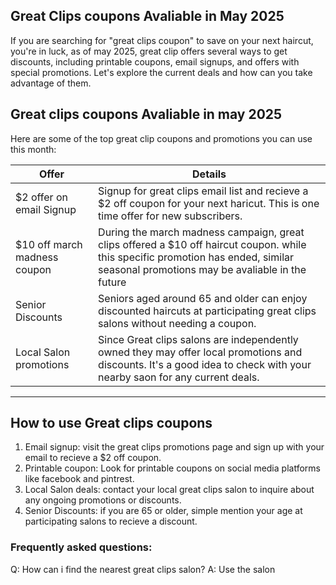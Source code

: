 ## Great Clips coupons Avaliable in May 2025 

If you are searching for "great clips coupon" to save on your next haircut, you're in luck, as of may 2025, great clip offers several
ways to get discounts, including printable coupons, email signups, and offers with special promotions. Let's explore the current deals 
and how can you take advantage of them.

## Great clips coupons Avaliable in may 2025 

Here are some of the top great clip coupons and promotions you can use this month:

| Offer | Details |
| ---- | -------- |
| $2 offer on email Signup | Signup for great clips email list and recieve a $2 off coupon for your next haricut. This is one time offer for new subscribers. |
| $10 off march madness coupon | During the march madness campaign, great clips offered a $10 off haircut coupon. while this specific promotion has ended, similar seasonal promotions may be avaliable in the future |
| Senior Discounts | Seniors aged around 65 and older can enjoy discounted haircuts at participating great clips salons without needing a coupon. |
| Local Salon promotions | Since Great clips salons are  independently owned they may offer local promotions and discounts. It's a good idea to check with your nearby saon for any current deals.

-----

## How to use Great clips coupons 

1. Email signup: visit the great clips promotions page and sign up with your email to recieve a $2 off coupon.
2. Printable coupon: Look for printable coupons on social media platforms like facebook and pintrest.
3. Local Salon deals: contact your local great clips salon to inquire about any ongoing promotions or discounts.
4. Senior Discounts: if you are 65 or older, simple mention your age at participating salons to recieve a discount.

### Frequently asked questions:

Q: How can i find the nearest great clips salon? 
A: Use the salon 


<!--

**Here are some ideas to get you started:**

🙋‍♀️ A short introduction - what is your organization all about?
🌈 Contribution guidelines - how can the community get involved?
👩‍💻 Useful resources - where can the community find your docs? Is there anything else the community should know?
🍿 Fun facts - what does your team eat for breakfast?
🧙 Remember, you can do mighty things with the power of [Markdown](https://docs.github.com/github/writing-on-github/getting-started-with-writing-and-formatting-on-github/basic-writing-and-formatting-syntax)
-->
